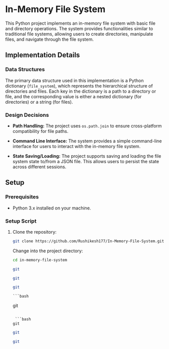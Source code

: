 # In-Memory File System

This Python project implements an in-memory file system with basic file and directory operations. The system provides functionalities similar to traditional file systems, allowing users to create directories, manipulate files, and navigate through the file system.

## Implementation Details

### Data Structures

The primary data structure used in this implementation is a Python dictionary (`file_system`), which represents the hierarchical structure of directories and files. Each key in the dictionary is a path to a directory or file, and the corresponding value is either a nested dictionary (for directories) or a string (for files).

### Design Decisions

- **Path Handling:** The project uses `os.path.join` to ensure cross-platform compatibility for file paths.
  
- **Command Line Interface:** The system provides a simple command-line interface for users to interact with the in-memory file system.

- **State Saving/Loading:** The project supports saving and loading the file system state to/from a JSON file. This allows users to persist the state across different sessions.


## Setup

### Prerequisites

- Python 3.x installed on your machine.

### Setup Script

1. Clone the repository:

   ```bash
   git clone https://github.com/Rushikesh177/In-Memory-File-System.git
    ```
   Change into the project directory:
   ```bash
   cd in-memory-file-system
    ```

    ```bash
   git 
    ```

     ```bash
   git 
    ```

      ```bash
   git 
    ```

       ```bash
   git 
    ```

     ```bash
   git 
    ```

     ```bash
   git 
    ```

      ```bash
   git 
    ```
   
   

